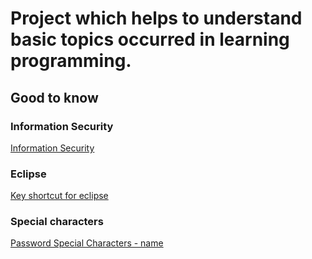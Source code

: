 # Project which helps to understand basic topics occurred in learning programming.

## Good to know

### Information Security
[Information Security](https://security.stackexchange.com/)


### Eclipse
[Key shortcut for eclipse](https://stackoverflow.com/questions/8583339/key-shortcut-for-eclipse-imports)

### Special characters
[Password Special Characters - name](https://owasp.org/www-community/password-special-characters)

<!--
### Main topics:
 - **hibernate** 
 	- Entity state in JPA.
 	- Isolation levels in transactions.
 	- Anomalies in transactions.
 - **java**
 	- How to create immutable object in Java?
 	- Contract between hashCode() and equals().
 	- Difference between static and dynamic loadig in Java.
 	- Types of references in Java.
 - **java-collections** 
 	- Differences between HashMap and TreeMap. (To be extended)
 	- Differences between LinkedList and ArrayList. (To be extended)
 - **java-streams**
 	- What's lazy evaluation in stream?

-->
<!--
Topics to be presented:
- HashSet vs TreeSet 
- what's hexagonal architecture,
- what's package-lock.json (Angular)
- what's singleton
- synchronization and concurrency in Java
- linked list
- double liked list
- HashMap
- TreeMap
- what's red black tree
- what's hash table
- what's SOP and CORS
- inheritance in hibernate
- how java pass arguments in methods,
- static keyword in Java

-->
